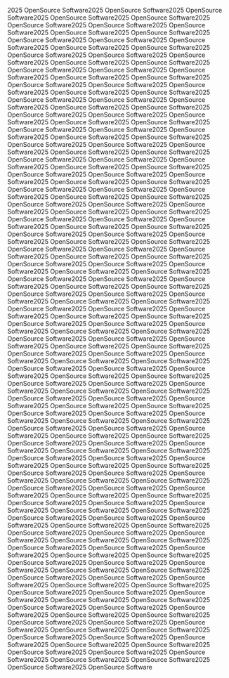 2025 OpenSource Software2025 OpenSource Software2025 OpenSource Software2025 OpenSource Software2025 OpenSource Software2025 OpenSource Software2025 OpenSource Software2025 OpenSource Software2025 OpenSource Software2025 OpenSource Software2025 OpenSource Software2025 OpenSource Software2025 OpenSource Software2025 OpenSource Software2025 OpenSource Software2025 OpenSource Software2025 OpenSource Software2025 OpenSource Software2025 OpenSource Software2025 OpenSource Software2025 OpenSource Software2025 OpenSource Software2025 OpenSource Software2025 OpenSource Software2025 OpenSource Software2025 OpenSource Software2025 OpenSource Software2025 OpenSource Software2025 OpenSource Software2025 OpenSource Software2025 OpenSource Software2025 OpenSource Software2025 OpenSource Software2025 OpenSource Software2025 OpenSource Software2025 OpenSource Software2025 OpenSource Software2025 OpenSource Software2025 OpenSource Software2025 OpenSource Software2025 OpenSource Software2025 OpenSource Software2025 OpenSource Software2025 OpenSource Software2025 OpenSource Software2025 OpenSource Software2025 OpenSource Software2025 OpenSource Software2025 OpenSource Software2025 OpenSource Software2025 OpenSource Software2025 OpenSource Software2025 OpenSource Software2025 OpenSource Software2025 OpenSource Software2025 OpenSource Software2025 OpenSource Software2025 OpenSource Software2025 OpenSource Software2025 OpenSource Software2025 OpenSource Software2025 OpenSource Software2025 OpenSource Software2025 OpenSource Software2025 OpenSource Software2025 OpenSource Software2025 OpenSource Software2025 OpenSource Software2025 OpenSource Software2025 OpenSource Software2025 OpenSource Software2025 OpenSource Software2025 OpenSource Software2025 OpenSource Software2025 OpenSource Software2025 OpenSource Software2025 OpenSource Software2025 OpenSource Software2025 OpenSource Software2025 OpenSource Software2025 OpenSource Software2025 OpenSource Software2025 OpenSource Software2025 OpenSource Software2025 OpenSource Software2025 OpenSource Software2025 OpenSource Software2025 OpenSource Software2025 OpenSource Software2025 OpenSource Software2025 OpenSource Software2025 OpenSource Software2025 OpenSource Software2025 OpenSource Software2025 OpenSource Software2025 OpenSource Software2025 OpenSource Software2025 OpenSource Software2025 OpenSource Software2025 OpenSource Software2025 OpenSource Software2025 OpenSource Software2025 OpenSource Software2025 OpenSource Software2025 OpenSource Software2025 OpenSource Software2025 OpenSource Software2025 OpenSource Software2025 OpenSource Software2025 OpenSource Software2025 OpenSource Software2025 OpenSource Software2025 OpenSource Software2025 OpenSource Software2025 OpenSource Software2025 OpenSource Software2025 OpenSource Software2025 OpenSource Software2025 OpenSource Software2025 OpenSource Software2025 OpenSource Software2025 OpenSource Software2025 OpenSource Software2025 OpenSource Software2025 OpenSource Software2025 OpenSource Software2025 OpenSource Software2025 OpenSource Software2025 OpenSource Software2025 OpenSource Software2025 OpenSource Software2025 OpenSource Software2025 OpenSource Software2025 OpenSource Software2025 OpenSource Software2025 OpenSource Software2025 OpenSource Software2025 OpenSource Software2025 OpenSource Software2025 OpenSource Software2025 OpenSource Software2025 OpenSource Software2025 OpenSource Software2025 OpenSource Software2025 OpenSource Software2025 OpenSource Software2025 OpenSource Software2025 OpenSource Software2025 OpenSource Software2025 OpenSource Software2025 OpenSource Software2025 OpenSource Software2025 OpenSource Software2025 OpenSource Software2025 OpenSource Software2025 OpenSource Software2025 OpenSource Software2025 OpenSource Software2025 OpenSource Software2025 OpenSource Software2025 OpenSource Software2025 OpenSource Software2025 OpenSource Software2025 OpenSource Software2025 OpenSource Software2025 OpenSource Software2025 OpenSource Software2025 OpenSource Software2025 OpenSource Software2025 OpenSource Software2025 OpenSource Software2025 OpenSource Software2025 OpenSource Software2025 OpenSource Software2025 OpenSource Software2025 OpenSource Software2025 OpenSource Software2025 OpenSource Software2025 OpenSource Software2025 OpenSource Software2025 OpenSource Software2025 OpenSource Software2025 OpenSource Software2025 OpenSource Software2025 OpenSource Software2025 OpenSource Software2025 OpenSource Software2025 OpenSource Software2025 OpenSource Software2025 OpenSource Software2025 OpenSource Software2025 OpenSource Software2025 OpenSource Software2025 OpenSource Software2025 OpenSource Software2025 OpenSource Software2025 OpenSource Software2025 OpenSource Software2025 OpenSource Software2025 OpenSource Software2025 OpenSource Software2025 OpenSource Software2025 OpenSource Software2025 OpenSource Software2025 OpenSource Software2025 OpenSource Software2025 OpenSource Software2025 OpenSource Software2025 OpenSource Software2025 OpenSource Software2025 OpenSource Software2025 OpenSource Software2025 OpenSource Software2025 OpenSource Software2025 OpenSource Software2025 OpenSource Software2025 OpenSource Software2025 OpenSource Software2025 OpenSource Software2025 OpenSource Software2025 OpenSource Software2025 OpenSource Software
